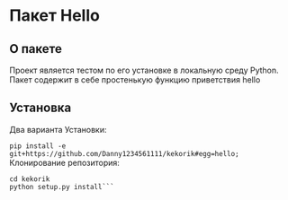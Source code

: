 # Пакет Hello
## О пакете
Проект является тестом по его установке в локальную среду Python. Пакет содержит в себе простенькую функцию приветствия hello
## Установка
Два варианта Установки:

`pip install -e  git+https://github.com/Danny1234561111/kekorik#egg=hello;`
Клонирование репозитория:
```git clone https://github.com/Danny1234561111/kekorik.git
cd kekorik
python setup.py install```
